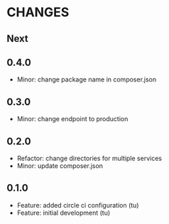 # CHANGES

## Next

## 0.4.0

- Minor: change package name in composer.json

## 0.3.0

- Minor: change endpoint to production

## 0.2.0

- Refactor: change directories for multiple services
- Minor: update composer.json

## 0.1.0

- Feature: added circle ci configuration (tu)
- Feature: initial development (tu)
